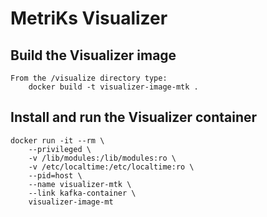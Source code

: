 # MetriKs Visualizer

## Build the Visualizer image
    From the /visualize directory type:
        docker build -t visualizer-image-mtk .

## Install and run the Visualizer container
    docker run -it --rm \
        --privileged \
        -v /lib/modules:/lib/modules:ro \
        -v /etc/localtime:/etc/localtime:ro \
        --pid=host \
        --name visualizer-mtk \
        --link kafka-container \
        visualizer-image-mt